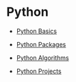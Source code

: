 # Python

* [Python Basics](https://github.com/Hyuk/Python/blob/master/python-basics/README.md)

* [Python Packages](python-packages/python-packages/README.md)

* [Python Algorithms](https://github.com/Hyuk/Python/blob/master/python-algorithms/README.md)

* [Python Projects](https://github.com/Hyuk/Python/blob/master/python-projects/README.md)